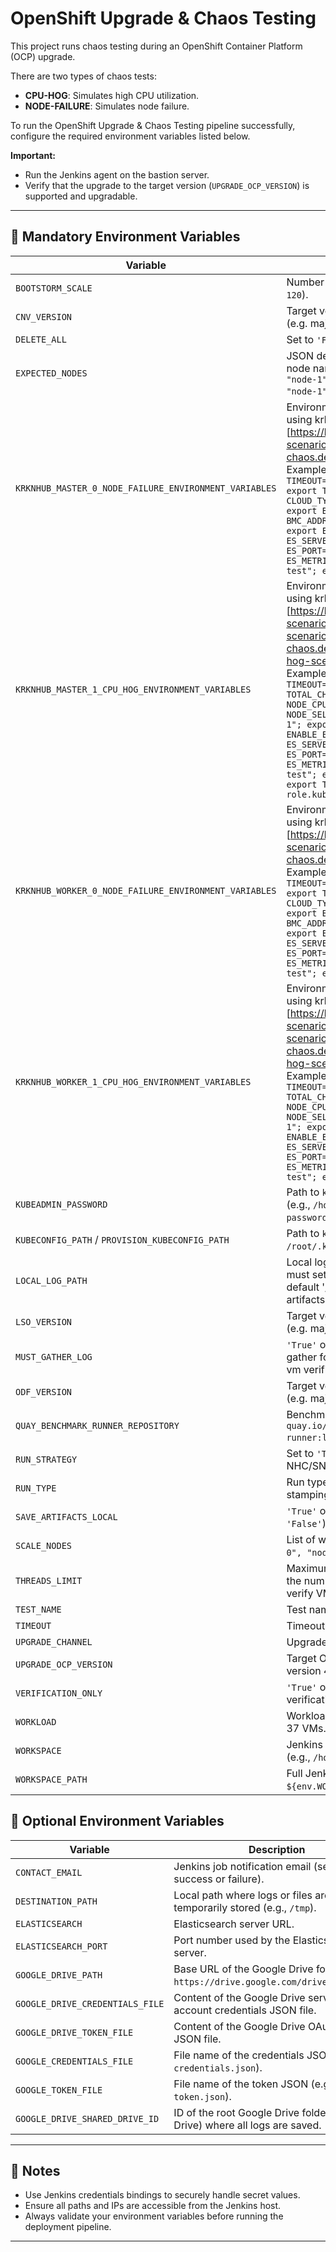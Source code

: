 # OpenShift Upgrade & Chaos Testing

This project runs chaos testing during an OpenShift Container Platform (OCP) upgrade.

There are two types of chaos tests:
- **CPU-HOG**: Simulates high CPU utilization.
- **NODE-FAILURE**: Simulates node failure.

To run the OpenShift Upgrade & Chaos Testing pipeline successfully, configure the required environment variables listed below.

**Important:**
- Run the Jenkins agent on the bastion server.
- Verify that the upgrade to the target version (`UPGRADE_OCP_VERSION`) is supported and upgradable.

---

## 🚨 Mandatory Environment Variables
| Variable                                        | Description                                                                                                                                                                                                                                                                                                                                                                                                                                                                                                                                                                                                                                                                                                          |
|-------------------------------------------------|----------------------------------------------------------------------------------------------------------------------------------------------------------------------------------------------------------------------------------------------------------------------------------------------------------------------------------------------------------------------------------------------------------------------------------------------------------------------------------------------------------------------------------------------------------------------------------------------------------------------------------------------------------------------------------------------------------------------|
| `BOOTSTORM_SCALE`                               | Number of VMs to scale during bootstorm (e.g., `120`).                                                                                                                                                                                                                                                                                                                                                                                                                                                                                                                                                                                                                                                               |
| `CNV_VERSION`                                   | Target version for the CNV Operator upgrade.  (e.g. major version 4.18)                                                                                                                                                                                                                                                                                                                                                                                                                                                                                                                                                                                                                                              |
| `DELETE_ALL`                                    | Set to `'False'` to retain running VMs.                                                                                                                                                                                                                                                                                                                                                                                                                                                                                                                                                                                                                                                                              |
| `EXPECTED_NODES`                                | JSON defining expected master and worker node names, e.g., `{ "master": ["node-0", "node-1", "node-2"], "worker": ["node-0", "node-1", "node-2"] }`.                                                                                                                                                                                                                                                                                                                                                                                                                                                                                                                                                                 |
| `KRKNHUB_MASTER_0_NODE_FAILURE_ENVIRONMENT_VARIABLES` | Environment variables for master node failure using krkn-hub:<br>[https://krkn-chaos.dev/docs/scenarios/node-scenarios/](https://krkn-chaos.dev/docs/scenarios/node-scenarios/)<br>Example: `export UUID="1234"; export TIMEOUT="3600"; export DURATION="600"; export TOTAL_CHAOS_DURATION="600"; export CLOUD_TYPE="bm"; export BMC_USER="user"; export BMC_PASSWORD="password"; export BMC_ADDR="ip"; export NODE_NAME="node-0"; export ENABLE_ES="True"; export ES_SERVER="elastic_server_name"; export ES_PORT="9200"; export ES_METRICS_INDEX="krkn-hub-master-failure-test"; export ES_COLLECT_METRICS="True"`                                                                                                 |
| `KRKNHUB_MASTER_1_CPU_HOG_ENVIRONMENT_VARIABLES` | Environment variables for master CPU hog using krkn-hub:<br>[https://krkn-chaos.dev/docs/scenarios/hog-scenarios/cpu-hog-scenario/cpu-hog-scenario-krkn-hub/](https://krkn-chaos.dev/docs/scenarios/hog-scenarios/cpu-hog-scenario/cpu-hog-scenario-krkn-hub/)<br>Example: `export UUID="1234"; export TIMEOUT="3600"; export TOTAL_CHAOS_DURATION="600"; export NODE_CPU_PERCENTAGE="90"; export NODE_SELECTOR="kubernetes.io/hostname=node-1"; export NUMBER_OF_NODES="1"; export ENABLE_ES="True"; export ES_SERVER="elastic_server_name"; export ES_PORT="9200"; export ES_METRICS_INDEX="krkn-hub-master-cpu-hog-test"; export ES_COLLECT_METRICS="True"; export TAINTS=["node-role.kubernetes.io/master:NoSchedule"]` |
| `KRKNHUB_WORKER_0_NODE_FAILURE_ENVIRONMENT_VARIABLES` | Environment variables for worker node failure using krkn-hub:<br>[https://krkn-chaos.dev/docs/scenarios/node-scenarios/](https://krkn-chaos.dev/docs/scenarios/node-scenarios/)<br>Example: `export UUID="1234"; export TIMEOUT="3600"; export DURATION="600"; export TOTAL_CHAOS_DURATION="600"; export CLOUD_TYPE="bm"; export BMC_USER="user"; export BMC_PASSWORD="password"; export BMC_ADDR="ip"; export NODE_NAME="node-0"; export ENABLE_ES="True"; export ES_SERVER="elastic_server_name"; export ES_PORT="9200"; export ES_METRICS_INDEX="krkn-hub-worker-failure-test"; export ES_COLLECT_METRICS="True"`                                                                                                 |
| `KRKNHUB_WORKER_1_CPU_HOG_ENVIRONMENT_VARIABLES` | Environment variables for worker CPU hog using krkn-hub:<br>[https://krkn-chaos.dev/docs/scenarios/hog-scenarios/cpu-hog-scenario/cpu-hog-scenario-krkn-hub/](https://krkn-chaos.dev/docs/scenarios/hog-scenarios/cpu-hog-scenario/cpu-hog-scenario-krkn-hub/)<br>Example: `export UUID="1234"; export TIMEOUT="3600"; export TOTAL_CHAOS_DURATION="600"; export NODE_CPU_PERCENTAGE="90"; export NODE_SELECTOR="kubernetes.io/hostname=node-1"; export NUMBER_OF_NODES="1"; export ENABLE_ES="True"; export ES_SERVER="elastic_server_name"; export ES_PORT="9200"; export ES_METRICS_INDEX="krkn-hub-worker-cpu-hog-test"; export ES_COLLECT_METRICS="True"`                                                       |
| `KUBEADMIN_PASSWORD`                            | Path to `kubeadmin-password` on the bastion host (e.g., `/home/jenkins/.kube/kubeadmin-password`).                                                                                                                                                                                                                                                                                                                                                                                                                                                                                                                                                                                                                   |
| `KUBECONFIG_PATH` / `PROVISION_KUBECONFIG_PATH` | Path to `kubeconfig` on the bastion host (e.g., `/root/.kube/config`).                                                                                                                                                                                                                                                                                                                                                                                                                                                                                                                                                                                                                                               |
| `LOCAL_LOG_PATH`                                | Local log path on bastion server for debugging, must set `SAVE_ARTIFACTS_LOCAL = 'True'`  (e.g. default '/tmp/benchmark-runner-run-artifacts')                                                                                                                                                                                                                                                                                                                                                                                                                                                                                                                                                                       |
| `LSO_VERSION`                                   | Target version for the LSO Operator upgrade.  (e.g. major version 4.18)                                                                                                                                                                                                                                                                                                                                                                                                                                                                                                                                                                                                                                              |
| `MUST_GATHER_LOG`                               | `'True'` or `'False'`; when `'True'`, collects must gather for for OCP and CNV/ODF operators in vm verification failure (default is `'False'`).                                                                                                                                                                                                                                                                                                                                                                                                                                                                                                                                                                                 |
| `ODF_VERSION`                                   | Target version for the ODF Operator upgrade.  (e.g. major version 4.18)                                                                                                                                                                                                                                                                                                                                                                                                                                                                                                                                                                                                                                              |
| `QUAY_BENCHMARK_RUNNER_REPOSITORY`              | Benchmark-runner image from Quay.io (e.g., `quay.io/benchmark-runner/benchmark-runner:latest`).                                                                                                                                                                                                                                                                                                                                                                                                                                                                                                                                                                                                                      |
| `RUN_STRATEGY`                                  | Set to `'True'` to apply `Always` runStrategy for NHC/SNR operators.                                                                                                                                                                                                                                                                                                                                                                                                                                                                                                                                                                                                                                                 |
| `RUN_TYPE`                                      | Run type identifier, typically `'chaos_ci'` for log stamping.                                                                                                                                                                                                                                                                                                                                                                                                                                                                                                                                                                                                                                                        |
| `SAVE_ARTIFACTS_LOCAL`                          | `'True'` or `'False'` to save logs locally (default is `'False'`).                                                                                                                                                                                                                                                                                                                                                                                                                                                                                                                                                                                                                                                   |
| `SCALE_NODES`                                   | List of workload nodes to scale on (e.g., `["node-0", "node-1", "node-2"]`).                                                                                                                                                                                                                                                                                                                                                                                                                                                                                                                                                                                                                                         |
| `THREADS_LIMIT`                                 | Maximum number of parallel threads; based on the number of physical CPUs on bastion, to verify VM status in parallel (e.g., `20`).                                                                                                                                                                                                                                                                                                                                                                                                                                                                                                                                                                                   |
| `TEST_NAME`                                     | Test name                                                                                                                                                                                                                                                                                                                                                                                                                                                                                                                                                                                                                                                                                                            |
| `TIMEOUT`                                       | Timeout for operations in seconds (e.g., `7200`).                                                                                                                                                                                                                                                                                                                                                                                                                                                                                                                                                                                                                                                                    |
| `UPGRADE_CHANNEL`                               | Upgrade channel: `stable` (default) or `candidate`.                                                                                                                                                                                                                                                                                                                                                                                                                                                                                                                                                                                                                                                                  |
| `UPGRADE_OCP_VERSION`                           | Target OpenShift version for upgrade. (e.g. full version 4.18.13)                                                                                                                                                                                                                                                                                                                                                                                                                                                                                                                                                                                                                                                    |
| `VERIFICATION_ONLY`                             | `'True'` or `'False'`; when `'True'`, only verification is performed (default is `'True'`).                                                                                                                                                                                                                                                                                                                                                                                                                                                                                                                                                                                                                          |
| `WORKLOAD`                                      | Workload type; use `bootstorm_vm` to run Fedora 37 VMs.                                                                                                                                                                                                                                                                                                                                                                                                                                                                                                                                                                                                                                                              |
| `WORKSPACE`                                     | Jenkins workspace path on the bastion host (e.g., `/home/jenkins`).                                                                                                                                                                                                                                                                                                                                                                                                                                                                                                                                                                                                                                                  |
| `WORKSPACE_PATH`                                | Full Jenkins job workspace path (e.g., `${env.WORKSPACE}/workspace/${env.JOB_NAME}/`).                                                                                                                                                                                                                                                                                                                                                                                                                                                                                                                                                                                                                               |

## 🔧 Optional Environment Variables
| Variable                  | Description                                                                            |
|---------------------------| -------------------------------------------------------------------------------------- |
| `CONTACT_EMAIL`           | Jenkins job notification email (sent on job success or failure).                       |
| `DESTINATION_PATH`        | Local path where logs or files are temporarily stored (e.g., `/tmp`).                  |
| `ELASTICSEARCH`           | Elasticsearch server URL.                                                              |
| `ELASTICSEARCH_PORT`      | Port number used by the Elasticsearch server.                                          |
| `GOOGLE_DRIVE_PATH`       | Base URL of the Google Drive folder (e.g., `https://drive.google.com/drive/folders/`). |
| `GOOGLE_DRIVE_CREDENTIALS_FILE` | Content of the Google Drive service account credentials JSON file.                     |
| `GOOGLE_DRIVE_TOKEN_FILE` | Content of the Google Drive OAuth token JSON file.                                     |
| `GOOGLE_CREDENTIALS_FILE` | File name of the credentials JSON (e.g., `credentials.json`).                          |
| `GOOGLE_TOKEN_FILE`       | File name of the token JSON (e.g., `token.json`).                                      |
| `GOOGLE_DRIVE_SHARED_DRIVE_ID` | ID of the root Google Drive folder (Shared Drive) where all logs are saved.            |

---

## 📌 Notes

- Use Jenkins credentials bindings to securely handle secret values.
- Ensure all paths and IPs are accessible from the Jenkins host.
- Always validate your environment variables before running the deployment pipeline.


---

